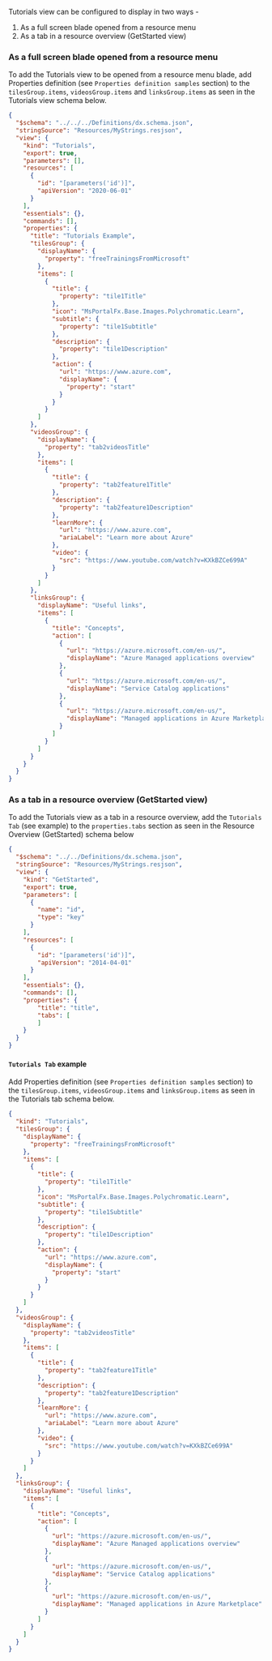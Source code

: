 Tutorials view can be configured to display in two ways -

1. As a full screen blade opened from a resource menu
2. As a tab in a resource overview (GetStarted view)

<a name="as-a-full-screen-blade-opened-from-a-resource-menu"></a>
### As a full screen blade opened from a resource menu

To add the Tutorials view to be opened from a resource menu blade, add Properties definition (see `Properties definition samples` section) to the `tilesGroup.items`, `videosGroup.items` and `linksGroup.items` as seen in the Tutorials view schema below.

```json
{
  "$schema": "../../../Definitions/dx.schema.json",
  "stringSource": "Resources/MyStrings.resjson",
  "view": {
    "kind": "Tutorials",
    "export": true,
    "parameters": [],
    "resources": [
      {
        "id": "[parameters('id')]",
        "apiVersion": "2020-06-01"
      }
    ],
    "essentials": {},
    "commands": [],
    "properties": {
      "title": "Tutorials Example",
      "tilesGroup": {
        "displayName": {
          "property": "freeTrainingsFromMicrosoft"
        },
        "items": [
          {
            "title": {
              "property": "tile1Title"
            },
            "icon": "MsPortalFx.Base.Images.Polychromatic.Learn",
            "subtitle": {
              "property": "tile1Subtitle"
            },
            "description": {
              "property": "tile1Description"
            },
            "action": {
              "url": "https://www.azure.com",
              "displayName": {
                "property": "start"
              }
            }
          }
        ]
      },
      "videosGroup": {
        "displayName": {
          "property": "tab2videosTitle"
        },
        "items": [
          {
            "title": {
              "property": "tab2feature1Title"
            },
            "description": {
              "property": "tab2feature1Description"
            },
            "learnMore": {
              "url": "https://www.azure.com",
              "ariaLabel": "Learn more about Azure"
            },
            "video": {
              "src": "https://www.youtube.com/watch?v=KXkBZCe699A"
            }
          }
        ]
      },
      "linksGroup": {
        "displayName": "Useful links",
        "items": [
          {
            "title": "Concepts",
            "action": [
              {
                "url": "https://azure.microsoft.com/en-us/",
                "displayName": "Azure Managed applications overview"
              },
              {
                "url": "https://azure.microsoft.com/en-us/",
                "displayName": "Service Catalog applications"
              },
              {
                "url": "https://azure.microsoft.com/en-us/",
                "displayName": "Managed applications in Azure Marketplace"
              }
            ]
          }
        ]
      }
    }
  }
}
```

<a name="as-a-tab-in-a-resource-overview-getstarted-view"></a>
### As a tab in a resource overview (GetStarted view)

To add the Tutorials view as a tab in a resource overview, add the `Tutorials Tab` (see example) to the `properties.tabs` section as seen in the Resource Overview (GetStarted) schema below

```json
{
  "$schema": "../../Definitions/dx.schema.json",
  "stringSource": "Resources/MyStrings.resjson",
  "view": {
    "kind": "GetStarted",
    "export": true,
    "parameters": [
      {
        "name": "id",
        "type": "key"
      }
    ],
    "resources": [
      {
        "id": "[parameters('id')]",
        "apiVersion": "2014-04-01"
      }
    ],
    "essentials": {},
    "commands": [],
    "properties": {
        "title": "title",
        "tabs": [
        ]
    }
  }
}
```

<a name="as-a-tab-in-a-resource-overview-getstarted-view-tutorials-tab-example"></a>
#### <code>Tutorials Tab</code> example

Add Properties definition (see `Properties definition samples` section) to the `tilesGroup.items`, `videosGroup.items` and `linksGroup.items` as seen in the Tutorials tab schema below.

```json
{
  "kind": "Tutorials",
  "tilesGroup": {
    "displayName": {
      "property": "freeTrainingsFromMicrosoft"
    },
    "items": [
      {
        "title": {
          "property": "tile1Title"
        },
        "icon": "MsPortalFx.Base.Images.Polychromatic.Learn",
        "subtitle": {
          "property": "tile1Subtitle"
        },
        "description": {
          "property": "tile1Description"
        },
        "action": {
          "url": "https://www.azure.com",
          "displayName": {
            "property": "start"
          }
        }
      }
    ]
  },
  "videosGroup": {
    "displayName": {
      "property": "tab2videosTitle"
    },
    "items": [
      {
        "title": {
          "property": "tab2feature1Title"
        },
        "description": {
          "property": "tab2feature1Description"
        },
        "learnMore": {
          "url": "https://www.azure.com",
          "ariaLabel": "Learn more about Azure"
        },
        "video": {
          "src": "https://www.youtube.com/watch?v=KXkBZCe699A"
        }
      }
    ]
  },
  "linksGroup": {
    "displayName": "Useful links",
    "items": [
      {
        "title": "Concepts",
        "action": [
          {
            "url": "https://azure.microsoft.com/en-us/",
            "displayName": "Azure Managed applications overview"
          },
          {
            "url": "https://azure.microsoft.com/en-us/",
            "displayName": "Service Catalog applications"
          },
          {
            "url": "https://azure.microsoft.com/en-us/",
            "displayName": "Managed applications in Azure Marketplace"
          }
        ]
      }
    ]
  }
}
```
